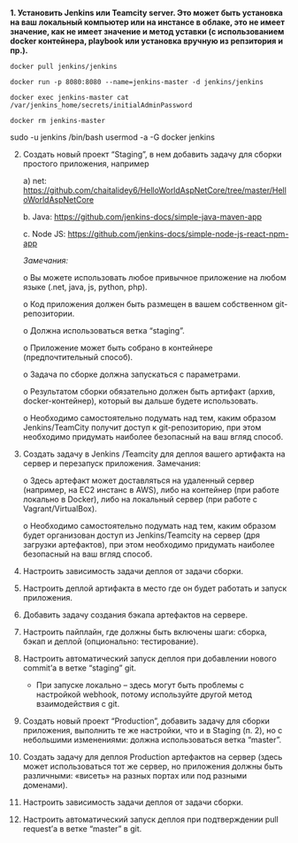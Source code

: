 
**1. Установить Jenkins или Teamcity server. Это может быть установка на ваш локальный компьютер или на инстансе в облаке, это не имеет значение, как не имеет значение и метод уставки (с использованием docker контейнера, playbook или установка вручную из репзитория и пр.).**

    docker pull jenkins/jenkins

    docker run -p 8080:8080 --name=jenkins-master -d jenkins/jenkins

    docker exec jenkins-master cat /var/jenkins_home/secrets/initialAdminPassword
    
    docker rm jenkins-master


sudo -u jenkins /bin/bash
usermod -a -G docker jenkins

2. Создать новый проект “Staging”, в нем добавить задачу для сборки простого приложения, например 

    a) net: https://github.com/chaitalidey6/HelloWorldAspNetCore/tree/master/HelloWorldAspNetCore

    b.	Java: https://github.com/jenkins-docs/simple-java-maven-app

    c.	Node JS: https://github.com/jenkins-docs/simple-node-js-react-npm-app 
    
    *Замечания:*
    
    o Вы можете использовать любое привычное приложение на любом языке (.net, java, js, python, php).
    
    o	Код приложения должен быть размещен в вашем собственном git-репозитории.
    
    o	Должна использоваться ветка “staging”.
    
    o	Приложение может быть собрано в контейнере (предпочтительный способ).
    
    o	Задача по сборке должна запускаться с параметрами.
    
    o	Результатом сборки обязательно должен быть артифакт (архив, docker-контейнер), который вы дальше будете использовать.
    
    o	Необходимо самостоятельно подумать над тем, каким образом Jenkins/TeamCity получит доступ к git-репозиторию, при этом необходимо придумать наиболее безопасный на ваш вгляд способ.


3. Создать задачу в Jenkins /Teamcity для деплоя вашего артифакта на сервер и перезапуск приложения.
    Замечания:
    
    o	Здесь артефакт может доставляться на удаленный сервер (например, на EC2 инстанс в AWS), либо на контейнер (при работе локально в Docker), либо на локальный сервер (при работе с Vagrant/VirtualBox).
    
    o	Необходимо самостоятельно подумать над тем, каким образом будет организован доступ из Jenkins/Teamcity на сервер (дря загрузки артефактов), при этом необходимо придумать наиболее безопасный на ваш вгляд способ.


4. Настроить зависимость задачи деплоя от задачи сборки.


5. Настроить деплой артифакта в место где он будет работать и запуск приложения.


6.	Добавить задачу создания бэкапа артефактов на сервере.

7.	Настроить пайплайн, где должны быть включены шаги: сборка, бэкап и деплой (опционально: тестирование).

8.	Настроить автоматический запуск деплоя при добавлении нового commit’а в ветке “staging” git.
    * При запуске локально – здесь могут быть проблемы с настройкой webhook, потому используйте другой метод взаимодействия с git.

9.	Создать новый проект “Production”, добавить задачу для сборки приложения, выполнить те же настройки, что и в Staging (п. 2), но с небольшими изменениями: должна использоваться ветка “master”.

10.	Создать задачу для деплоя Production артефактов на сервер (здесь может использоваться тот же сервер, но приложения должны быть различными: «висеть» на разных портах или под разными доменами).

11.	Настроить зависимость задачи деплоя от задачи сборки.

12.	Настроить автоматический запуск деплоя при подтверждении pull request’а в ветке “master” в git.

